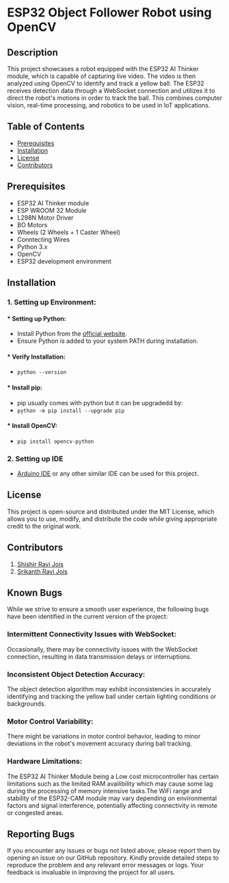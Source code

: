 # ESP32 Object Follower Robot using OpenCV

## Description
This project showcases a robot equipped with the ESP32 AI Thinker module, which is capable of capturing live video. The video is then analyzed using OpenCV to identify and track a yellow ball. The ESP32 receives detection data through a WebSocket connection and utilizes it to direct the robot's motions in order to track the ball. This combines computer vision, real-time processing, and robotics to be used in IoT applications.

## Table of Contents
* [Prerequisites](#prerequisites)
* [Installation](#installation)
* [License](#license)
* [Contributors](#contributors)

## Prerequisites
* ESP32 AI Thinker module
* ESP WROOM 32 Module
* L298N Motor Driver
* BO Motors
* Wheels (2 Wheels + 1 Caster Wheel)
* Conntecting Wires
* Python 3.x
* OpenCV
* ESP32 development environment


## Installation
### **1. Setting up Environment:**
#### * **Setting up Python:**
- Install Python from the [official website](https://www.python.org/).
- Ensure Python is added to your system PATH during installation.

#### * **Verify Installation:**
- ```python --version```

#### * **Install pip:**
- pip usually comes with python but it can be upgradedd by:
- ```python -m pip install --upgrade pip```

#### * **Install OpenCV:**
- ```pip install opencv-python```

### **2. Setting up IDE**
* [Arduino IDE](https://www.arduino.cc/en/software) or any other similar IDE can be used for this project.

## License
This project is open-source and distributed under the MIT License, which allows you to use, modify, and distribute the code while giving appropriate credit to the original work.

## Contributors
1. [Shishir Ravi Jois](https://github.com/ShishirRJ)
2. [Srikanth Ravi Jois](https://github.com/SrikanthRaviJois)

## Known Bugs
While we strive to ensure a smooth user experience, the following bugs have been identified in the current version of the project:

### Intermittent Connectivity Issues with WebSocket:
Occasionally, there may be connectivity issues with the WebSocket connection, resulting in data transmission delays or interruptions.

### Inconsistent Object Detection Accuracy:
The object detection algorithm may exhibit inconsistencies in accurately identifying and tracking the yellow ball under certain lighting conditions or backgrounds.

### Motor Control Variability:
There might be variations in motor control behavior, leading to minor deviations in the robot's movement accuracy during ball tracking.

### Hardware Limitations:
The ESP32 AI Thinker Module being a Low cost microcontroller has certain limitations such as the limited RAM availibility which may cause some lag during the processing of memory intensive tasks.The WiFi range and stability of the ESP32-CAM module may vary depending on environmental factors and signal interference, potentially affecting connectivity in remote or congested areas. 

## Reporting Bugs
If you encounter any issues or bugs not listed above, please report them by opening an issue on our GitHub repository. Kindly provide detailed steps to reproduce the problem and any relevant error messages or logs. Your feedback is invaluable in improving the project for all users.



